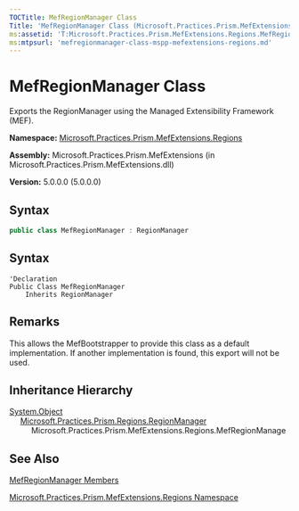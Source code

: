 ```yaml
---
TOCTitle: MefRegionManager Class
Title: 'MefRegionManager Class (Microsoft.Practices.Prism.MefExtensions.Regions)'
ms:assetid: 'T:Microsoft.Practices.Prism.MefExtensions.Regions.MefRegionManager'
ms:mtpsurl: 'mefregionmanager-class-mspp-mefextensions-regions.md'
---
```


# MefRegionManager Class

Exports the RegionManager using the Managed Extensibility Framework (MEF). 

**Namespace:** [Microsoft.Practices.Prism.MefExtensions.Regions](mspp-mefextensions-regions-namespace.md)

**Assembly:** Microsoft.Practices.Prism.MefExtensions (in Microsoft.Practices.Prism.MefExtensions.dll)

**Version:** 5.0.0.0 (5.0.0.0)

## Syntax

```C#
public class MefRegionManager : RegionManager
```

## Syntax

```VB
'Declaration
Public Class MefRegionManager
	Inherits RegionManager
```

## Remarks

 This allows the MefBootstrapper to provide this class as a default implementation. If another implementation is found, this export will not be used. 

## Inheritance Hierarchy

[System.Object](http://msdn.microsoft.com/en-us/library/e5kfa45b)<br>
&nbsp;&nbsp;&nbsp;&nbsp;&nbsp;[Microsoft.Practices.Prism.Regions.RegionManager](regionmanager-class-mspp-regions.md)
&nbsp;&nbsp;&nbsp;&nbsp;&nbsp;&nbsp;&nbsp;&nbsp;&nbsp;&nbsp;Microsoft.Practices.Prism.MefExtensions.Regions.MefRegionManage

## See Also

[MefRegionManager Members](mefregionmanager-members-mspp-mefextensions-regions.md)

[Microsoft.Practices.Prism.MefExtensions.Regions Namespace](mspp-mefextensions-regions-namespace.md)
